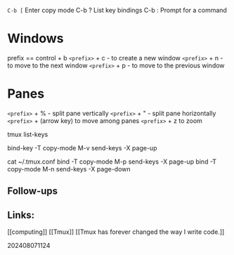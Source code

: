 
`C-b [`       Enter copy mode
C-b ?       List key bindings
C-b :       Prompt for a command

# Windows

  prefix == control + b 
 `<prefix>` + c  - to create a new window
  `<prefix>` + n  - to move to the next window
  `<prefix>` + p  - to move to the previous window  


# Panes
`<prefix>` + %  - split pane vertically 
`<prefix>` + " - split pane horizontally 
`<prefix>` + (arrow key) to move among panes
`<prefix>` + z to zoom 


tmux list-keys 

bind-key    -T copy-mode    M-v                  send-keys -X page-up

cat ~/.tmux.conf
bind -T copy-mode M-p send-keys -X page-up
bind -T copy-mode M-n send-keys -X page-down

## Follow-ups


## Links: 
[[computing]]
[[Tmux]]
[[Tmux has forever changed the way I write code.]]


202408071124
